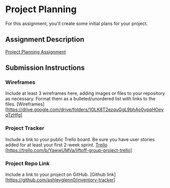 # Project Planning
For this assignment, you'll create some initial plans for your project.

## Assignment Description
[Project Planning Assignment](https://education.launchcode.org/liftoff/modules/assignments/project-planning)

## Submission Instructions

### Wireframes

Include at least 3 wireframes here, adding images or files to your repository as necessary. Format them as a bulleted/unordered list with links to the files.
[Wireframes][https://drive.google.com/drive/folders/1OLK8T2ezquGgL9bhAo0ypqHOeyqTzHfg]
### Project Tracker

Include a link to your public Trello board. Be sure you have user stories added for at least your first 2-week sprint.
[Trello] [https://trello.com/b/YawwUMVa/liftoff-group-project-trello]
### Project Repo Link

Include a link to your project on GitHub.
[Github link] [https://github.com/ashleyglenn0/inventory-tracker]

[Wireframes]: https://drive.google.com/drive/folders/1OLK8T2ezquGgL9bhAo0ypqHOeyqTzHfg

[Trello]: https://trello.com/b/YawwUMVa/liftoff-group-project-trello

[Githublink]: https://github.com/ashleyglenn0/inventory-tracker